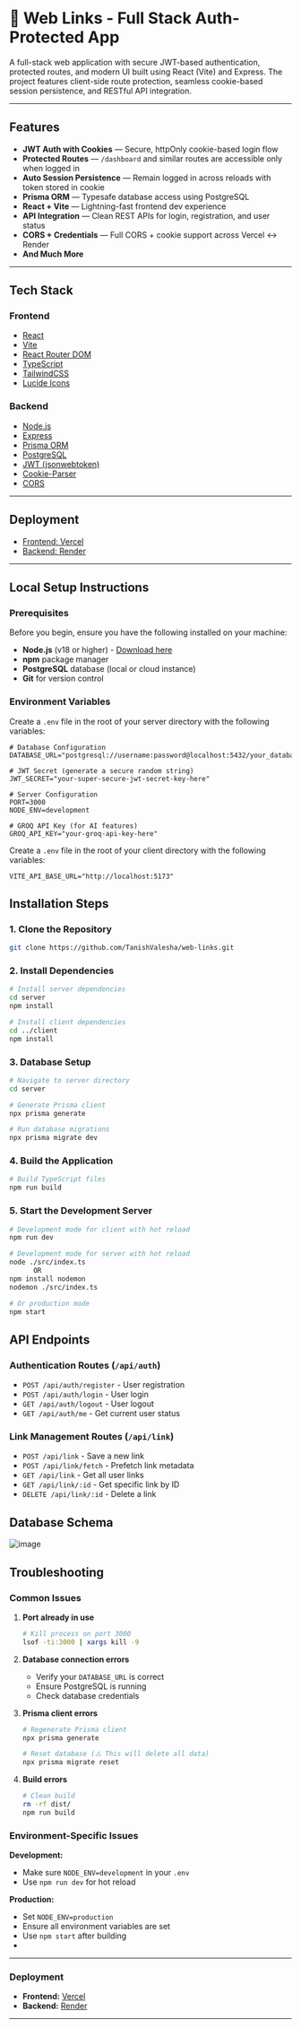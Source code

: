 # 🔐 Web Links - Full Stack Auth-Protected App

A full-stack web application with secure JWT-based authentication, protected routes, and modern UI built using React (Vite) and Express. The project features client-side route protection, seamless cookie-based session persistence, and RESTful API integration.

---

## Features

-  **JWT Auth with Cookies** — Secure, httpOnly cookie-based login flow
-  **Protected Routes** — `/dashboard` and similar routes are accessible only when logged in
-  **Auto Session Persistence** — Remain logged in across reloads with token stored in cookie
-  **Prisma ORM** — Typesafe database access using PostgreSQL
-  **React + Vite** — Lightning-fast frontend dev experience
-  **API Integration** — Clean REST APIs for login, registration, and user status
-  **CORS + Credentials** — Full CORS + cookie support across Vercel ↔ Render
-  **And Much More**

---

##  Tech Stack

### Frontend
- [React](https://reactjs.org/)
- [Vite](https://vitejs.dev/)
- [React Router DOM](https://reactrouter.com/)
- [TypeScript](https://www.typescriptlang.org/)
- [TailwindCSS](https://tailwindcss.com/)
- [Lucide Icons](https://lucide.dev/)

### Backend
- [Node.js](https://nodejs.org/)
- [Express](https://expressjs.com/)
- [Prisma ORM](https://www.prisma.io/)
- [PostgreSQL](https://www.postgresql.org/)
- [JWT (jsonwebtoken)](https://github.com/auth0/node-jsonwebtoken)
- [Cookie-Parser](https://www.npmjs.com/package/cookie-parser)
- [CORS](https://www.npmjs.com/package/cors)

---

## Deployment
- [Frontend: Vercel](https://vercel.com)
- [Backend: Render](https://render.com)

---

## Local Setup Instructions

### Prerequisites

Before you begin, ensure you have the following installed on your machine:

- **Node.js** (v18 or higher) - [Download here](https://nodejs.org/)
- **npm** package manager
- **PostgreSQL** database (local or cloud instance)
- **Git** for version control

### Environment Variables

Create a `.env` file in the root of your server directory with the following variables:

```env
# Database Configuration
DATABASE_URL="postgresql://username:password@localhost:5432/your_database_name"

# JWT Secret (generate a secure random string)
JWT_SECRET="your-super-secure-jwt-secret-key-here"

# Server Configuration
PORT=3000
NODE_ENV=development

# GROQ API Key (for AI features)
GROQ_API_KEY="your-groq-api-key-here"
```

Create a `.env` file in the root of your client directory with the following variables:

```env
VITE_API_BASE_URL="http://localhost:5173"
```

## Installation Steps

### 1. Clone the Repository

```bash
git clone https://github.com/TanishValesha/web-links.git
```

### 2. Install Dependencies

```bash
# Install server dependencies
cd server
npm install

# Install client dependencies
cd ../client
npm install
```

### 3. Database Setup

```bash
# Navigate to server directory
cd server

# Generate Prisma client
npx prisma generate

# Run database migrations
npx prisma migrate dev
```

### 4. Build the Application

```bash
# Build TypeScript files
npm run build
```

### 5. Start the Development Server

```bash
# Development mode for client with hot reload
npm run dev

# Development mode for server with hot reload
node ./src/index.ts
      OR
npm install nodemon
nodemon ./src/index.ts

# Or production mode
npm start
```

## API Endpoints

### Authentication Routes (`/api/auth`)
- `POST /api/auth/register` - User registration
- `POST /api/auth/login` - User login
- `GET /api/auth/logout` - User logout
- `GET /api/auth/me` - Get current user status

### Link Management Routes (`/api/link`)
- `POST /api/link` - Save a new link
- `POST /api/link/fetch` - Prefetch link metadata
- `GET /api/link` - Get all user links
- `GET /api/link/:id` - Get specific link by ID
- `DELETE /api/link/:id` - Delete a link

## Database Schema
![image](https://github.com/user-attachments/assets/bd8f0788-445e-4163-8592-b8fba526b2d4)


## Troubleshooting

### Common Issues

1. **Port already in use**
   ```bash
   # Kill process on port 3000
   lsof -ti:3000 | xargs kill -9
   ```

2. **Database connection errors**
   - Verify your `DATABASE_URL` is correct
   - Ensure PostgreSQL is running
   - Check database credentials

3. **Prisma client errors**
   ```bash
   # Regenerate Prisma client
   npx prisma generate
   
   # Reset database (⚠️ This will delete all data)
   npx prisma migrate reset
   ```

4. **Build errors**
   ```bash
   # Clean build
   rm -rf dist/
   npm run build
   ```

### Environment-Specific Issues

**Development:**
- Make sure `NODE_ENV=development` in your `.env`
- Use `npm run dev` for hot reload

**Production:**
- Set `NODE_ENV=production`
- Ensure all environment variables are set
- Use `npm start` after building
- 
---

### Deployment
- **Frontend:** [Vercel](https://vercel.com)
- **Backend:** [Render](https://render.com)

---
